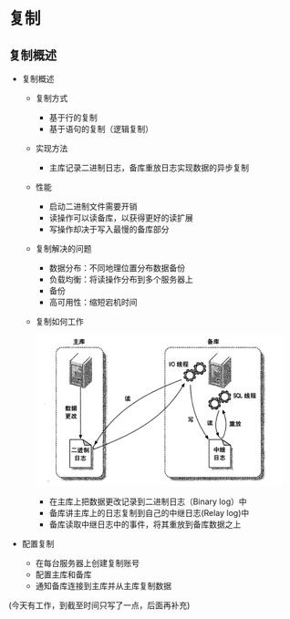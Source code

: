 # 复制

## 复制概述

- 复制概述

  - 复制方式

    - 基于行的复制
    - 基于语句的复制（逻辑复制）

  - 实现方法

    - 主库记录二进制日志，备库重放日志实现数据的异步复制

  - 性能

    - 启动二进制文件需要开销
    - 读操作可以读备库，以获得更好的读扩展
    - 写操作却决于写入最慢的备库部分

  - 复制解决的问题

    - 数据分布：不同地理位置分布数据备份
    - 负载均衡：将读操作分布到多个服务器上
    - 备份
    - 高可用性：缩短宕机时间

  - 复制如何工作

    ![img](img/8.jpg)  

    - 在主库上把数据更改记录到二进制日志（Binary log）中
    - 备库讲主库上的日志复制到自己的中继日志(Relay log)中
    - 备库读取中继日志中的事件，将其重放到备库数据之上

- 配置复制

  - 在每台服务器上创建复制账号
  - 配置主库和备库
  - 通知备库连接到主库并从主库复制数据





(今天有工作，到截至时间只写了一点，后面再补充)